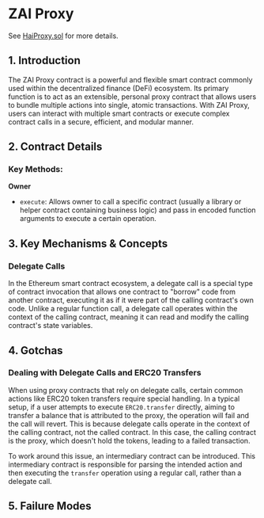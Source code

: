 # ZAI Proxy

See [HaiProxy.sol](/src/contracts/proxies/HaiProxy.sol/contract.HaiProxy.html) for more details.

## 1. Introduction

The ZAI Proxy contract is a powerful and flexible smart contract commonly used within the decentralized finance (DeFi) ecosystem. Its primary function is to act as an extensible, personal proxy contract that allows users to bundle multiple actions into single, atomic transactions. With ZAI Proxy, users can interact with multiple smart contracts or execute complex contract calls in a secure, efficient, and modular manner.

## 2. Contract Details

### Key Methods:

**Owner**

- `execute`: Allows owner to call a specific contract (usually a library or helper contract containing business logic) and pass in encoded function arguments to execute a certain operation.

## 3. Key Mechanisms & Concepts

### Delegate Calls

In the Ethereum smart contract ecosystem, a delegate call is a special type of contract invocation that allows one contract to "borrow" code from another contract, executing it as if it were part of the calling contract's own code. Unlike a regular function call, a delegate call operates within the context of the calling contract, meaning it can read and modify the calling contract's state variables.

## 4. Gotchas

### Dealing with Delegate Calls and ERC20 Transfers

When using proxy contracts that rely on delegate calls, certain common actions like ERC20 token transfers require special handling. In a typical setup, if a user attempts to execute `ERC20.transfer` directly, aiming to transfer a balance that is attributed to the proxy, the operation will fail and the call will revert. This is because delegate calls operate in the context of the calling contract, not the called contract. In this case, the calling contract is the proxy, which doesn't hold the tokens, leading to a failed transaction.

To work around this issue, an intermediary contract can be introduced. This intermediary contract is responsible for parsing the intended action and then executing the `transfer` operation using a regular call, rather than a delegate call.

## 5. Failure Modes
